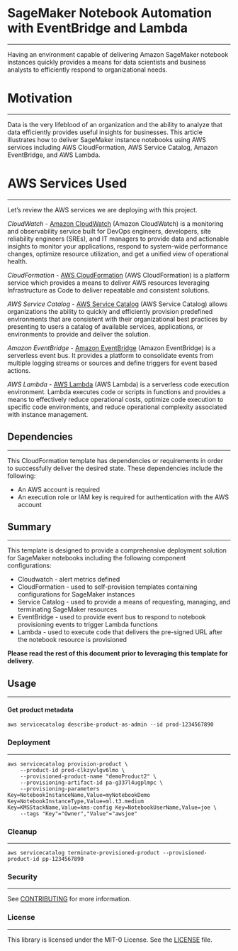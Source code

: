 # SageMaker Notebook Automation with EventBridge and Lambda
---

Having an environment capable of delivering Amazon SageMaker notebook instances quickly provides a means for data scientists and business analysts to efficiently respond to organizational needs.  

# Motivation
---

Data is the very lifeblood of an organization and the ability to analyze that data efficiently provides useful insights for businesses.  This article illustrates how to deliver SageMaker instance notebooks using AWS services including AWS CloudFormation, AWS Service Catalog, Amazon EventBridge, and AWS Lambda.  

# AWS Services Used
---

Let’s review the AWS services we are deploying with this project.

*CloudWatch* - [Amazon CloudWatch](https://aws.amazon.com/cloudwatch/) (Amazon CloudWatch) is a monitoring and observability service built for DevOps engineers, developers, site reliability engineers (SREs), and IT managers to provide data and actionable insights to monitor your applications, respond to system-wide performance changes, optimize resource utilization, and get a unified view of operational health.  

*CloudFormation* - [AWS CloudFormation](https://docs.aws.amazon.com/cloudformation/) (AWS CloudFormation) is a platform service which provides a means to deliver AWS resources leveraging Infrastructure as Code to deliver repeatable and consistent solutions.

*AWS Service Catalog* - [AWS Service Catalog](https://aws.amazon.com/servicecatalog/?aws-service-catalog.sort-by=item.additionalFields.createdDate&aws-service-catalog.sort-order=desc) (AWS Service Catalog) allows organizations the ability to quickly and efficiently provision predefined environments that are consistent with their organizational best practices by presenting to users a catalog of available services, applications, or environments to provide and deliver the solution.

*Amazon EventBridge* - [Amazon EventBridge](https://aws.amazon.com/eventbridge/) (Amazon EventBridge) is a serverless event bus.  It provides a platform to consolidate events from multiple logging streams or sources and define triggers for event based actions.

*AWS Lambda* - [AWS Lambda](https://aws.amazon.com/lambda/) (AWS Lambda) is a serverless code execution environment.  Lambda executes code or scripts in functions and provides a means to effectively reduce operational costs, optimize code execution to specific code environments, and reduce operational complexity associated with instance management.

## Dependencies
---

This CloudFormation template has dependencies or requirements in order to successfully deliver the desired state.  These dependencies include the following:

- An AWS account is required
- An execution role or IAM key is required for authentication with the AWS account

## Summary
---

This template is designed to provide a comprehensive deployment solution for SageMaker notebooks including the following component configurations:

- Cloudwatch - alert metrics defined
- CloudFormation - used to self-provision templates containing configurations for SageMaker instances
- Service Catalog - used to provide a means of requesting, managing, and terminating SageMaker resources
- EventBridge - used to provide event bus to respond to notebook provisioning events to trigger Lambda functions
- Lambda - used to execute code that delivers the pre-signed URL after the notebook resource is provisioned

**Please read the rest of this document prior to leveraging this template for delivery.**

## Usage
---

#### Get product metadata

```
aws servicecatalog describe-product-as-admin --id prod-1234567890
```

### Deployment
---


```
aws servicecatalog provision-product \
    --product-id prod-clkzyvlgv6lmo \
    --provisioned-product-name "demoProduct2" \
    --provisioning-artifact-id pa-g337l4ugplmpc \
    --provisioning-parameters Key=NotebookInstanceName,Value=myNotebookDemo Key=NotebookInstanceType,Value=ml.t3.medium Key=KMSStackName,Value=kms-config Key=NotebookUserName,Value=joe \
    --tags "Key"="Owner","Value"="awsjoe"
```

### Cleanup
---


```
aws servicecatalog terminate-provisioned-product --provisioned-product-id pp-1234567890
```

### Security
---

See [CONTRIBUTING](CONTRIBUTING.md#security-issue-notifications) for more information.

### License
---

This library is licensed under the MIT-0 License. See the [LICENSE](LICENSE) file.


